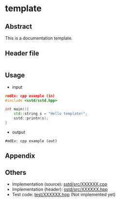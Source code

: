 # template
## Abstract
This is a documentation template.

## Header file
```c++
```

## Usage
- input
```cpp
#mdEx: cpp example (in)
#include <sstd/sstd.hpp>

int main(){
    std::string s = "Hello template!";
    sstd::printn(s);
}
```
- output  
```
#mdEx: cpp example (out)
```

## Appendix

## Others
- Implementation (source): [sstd/src/XXXXXX.cpp](https://github.com/admiswalker/SubStandardLibrary-SSTD-/blob/master/sstd/src/XXXXXX.cpp)
- Implementation (header): [sstd/src/XXXXXX.hpp](https://github.com/admiswalker/SubStandardLibrary-SSTD-/blob/master/sstd/src/XXXXXX.hpp)
- Test code: [test/XXXXXX.hpp](https://github.com/admiswalker/SubStandardLibrary-SSTD-/blob/master/test/XXXXXX.hpp)
  (Not implemented yet)

